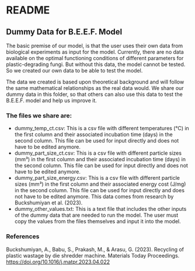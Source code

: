 # README
## Dummy Data for B.E.E.F. Model
The basic premise of our model, is that the user uses their own data from biological experiments
as input for the model. Currently, there are no data available on the optimal functioning conditions
of different parameters for plastic-degrading fungi. But without this data, the model cannot be tested. 
So we created our own data to be able to test the model.

The data we created is based upon theoretical background and will follow the same mathematical relationships
as the real data would. We share our dummy data in this folder, so that others can also use this data to test
the B.E.E.F. model and help us improve it.

### The files we share are:
- dummy_temp_ct.csv: This is a csv file with different temperatures (°C) in the first column and their associated
  incubation time (days) in the second column. This file can be used for input directly and does not have to be edited anymore.
- dummy_part_size_ct.csv: This is a csv file with different particle sizes (mm³) in the first column and their associated
  incubation time (days) in the second column. This file can be used for input directly and does not have to be edited anymore.
- dummy_part_size_energy.csv: This is a csv file with different particle sizes (mm³) in the first column and their associated
  energy cost (J/mg) in the second column. This file can be used for input directly and does not have to be edited anymore.
  This data comes from research by Buckshumiyan et al. (2023).
- dummy_other_values.txt:  This is a text file that includes the other inputs of the dummy data that are needed to run the model.
The user must copy the values from the files themselves and input it into the model.

### References
Buckshumiyan, A., Babu, S., Prakash, M., & Arasu, G. (2023). Recycling of plastic wastage by die shredder machine. Materials Today Proceedings. https://doi.org/10.1016/j.matpr.2023.04.022 